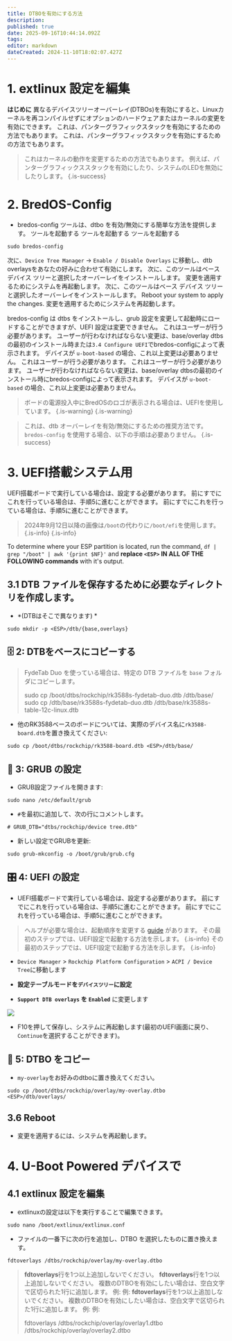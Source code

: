 ```yaml
---
title: DTBOを有効にする方法
description:
published: true
date: 2025-09-16T10:44:14.092Z
tags:
editor: markdown
dateCreated: 2024-11-10T18:02:07.427Z
---
```


# 1. extlinux 設定を編集

**はじめに**
異なるデバイスツリーオーバーレイ(DTBOs)を有効にすると、Linuxカーネルを再コンパイルせずにオプションのハードウェアまたはカーネルの変更を有効にできます。
これは、パンターグラフィックスタックを有効にするための方法でもあります。
これは、パンターグラフィックスタックを有効にするための方法でもあります。

> これはカーネルの動作を変更するための方法でもあります。 例えば、パンターグラフィックススタックを有効にしたり、システムのLEDを無効にしたりします。
> {.is-success}

# 2. BredOS-Config

- bredos-config ツールは、dtbo を有効/無効にする簡単な方法を提供します。 ツールを起動する ツールを起動する ツールを起動する

```
sudo bredos-config
```

次に、`Device Tree Manager` -> `Enable / Disable Overlays` に移動し、dtb overlaysをあなたの好みに合わせて有効にします。 次に、このツールはベース デバイス ツリーと選択したオーバーレイをインストールします。 変更を適用するためにシステムを再起動します。 次に、このツールはベース デバイス ツリーと選択したオーバーレイをインストールします。 Reboot your system to apply the changes. 変更を適用するためにシステムを再起動します。

bredos-config は dtbs をインストールし、grub 設定を変更して起動時にロードすることができますが、UEFI 設定は変更できません。 これはユーザーが行う必要があります。 ユーザーが行わなければならない変更は、base/overlay dtbsの最初のインストール時または`3.4 Configure UEFI`でbredos-configによって表示されます。 デバイスが `u-boot-based` の場合、これ以上変更は必要ありません。 これはユーザーが行う必要があります。 これはユーザーが行う必要があります。 ユーザーが行わなければならない変更は、base/overlay dtbsの最初のインストール時にbredos-configによって表示されます。 デバイスが `u-boot-based` の場合、これ以上変更は必要ありません。

> ボードの電源投入中にBredOSのロゴが表示される場合は、UEFIを使用しています。
> {.is-warning}
> {.is-warning}

> これは、dtb オーバーレイを有効/無効にするための推奨方法です。 `bredos-config` を使用する場合、以下の手順は必要ありません。
> {.is-success}

# 3. UEFI搭載システム用

UEFI搭載ボードで実行している場合は、設定する必要があります。
前にすでにこれを行っている場合は、手順5に進むことができます。
前にすでにこれを行っている場合は、手順5に進むことができます。

> 2024年9月12日以降の画像は`/boot`の代わりに`/boot/efi`を使用します。
> {.is-info}
> {.is-info}

To determine where your ESP partition is located, run the command,
`df | grep "/boot" | awk '{print $NF}'` and **replace **`<ESP>`** IN ALL OF THE FOLLOWING commands** with it's output.

## 3.1 DTB ファイルを保存するために必要なディレクトリを作成します。

- \*(DTBはそこで異なります) \*

```
sudo mkdir -p <ESP>/dtb/{base,overlays}
```

## 🗄️ 2: DTBをベースにコピーする

> FydeTab Duo を使っている場合は、特定の DTB ファイルを `base` フォルダにコピーします。
>
> sudo cp /boot/dtbs/rockchip/rk3588s-fydetab-duo.dtb <ESP>/dtb/base/
> sudo cp <ESP>/dtb/base/rk3588s-fydetab-duo.dtb <ESP>/dtb/base/rk3588s-table-12c-linux.dtb

- 他のRK3588ベースのボードについては、実際のデバイス名に`rk3588-board.dtb`を置き換えてください:

```
sudo cp /boot/dtbs/rockchip/rk3588-board.dtb <ESP>/dtb/base/
```

## 🫘 3: GRUB の設定

- GRUB設定ファイルを開きます:

```
sudo nano /etc/default/grub
```

- `#`を最初に追加して、次の行にコメントします。

```
# GRUB_DTB="dtbs/rockchip/device tree.dtb"
```

- 新しい設定でGRUBを更新:

```
sudo grub-mkconfig -o /boot/grub/grub.cfg
```

## 🎛️ 4: UEFI の設定

- UEFI搭載ボードで実行している場合は、設定する必要があります。
  前にすでにこれを行っている場合は、手順5に進むことができます。
  前にすでにこれを行っている場合は、手順5に進むことができます。

> ヘルプが必要な場合は、起動順序を変更する [guide](/en/how-to/change-default-boot-order-rk3588) があります。 その最初のステップでは、UEFI設定で起動する方法を示します。
> {.is-info} その最初のステップでは、UEFI設定で起動する方法を示します。
> {.is-info}

- `Device Manager` > `Rockchip Platform Configuration` > `ACPI / Device Tree`に移動します

- **設定テーブルモードを`デバイスツリー`に設定**

- **`Support DTB overlays` を `Enabled`** に変更します

![](/panthor/enable_tree_dtb_in_uefi.jpg)

- F10を押して保存し、システムに再起動します(最初のUEFI画面に戻り、`Continue`を選択することができます)。

## 🔄 5: DTBO をコピー

- `my-overlay`をお好みのdtboに置き換えてください。

```
sudo cp /boot/dtbs/rockchip/overlay/my-overlay.dtbo <ESP>/dtb/overlays/
```

## 3.6 Reboot

- 変更を適用するには、システムを再起動します。

# 4. U-Boot Powered デバイスで

## 4.1 extlinux 設定を編集

- extlinuxの設定は以下を実行することで編集できます。

```
sudo nano /boot/extlinux/extlinux.conf
```

- ファイルの一番下に次の行を追加し、DTBO を選択したものに置き換えます。

```
fdtoverlays /dtbs/rockchip/overlay/my-overlay.dtbo
```

> **fdtoverlays**行を1つ以上追加しないでください。
> **fdtoverlays**行を1つ以上追加しないでください。
> 複数のDTBOを有効にしたい場合は、空白文字で区切られた1行に追加します。
> 例:
> 例:
> **fdtoverlays**行を1つ以上追加しないでください。
> 複数のDTBOを有効にしたい場合は、空白文字で区切られた1行に追加します。
> 例:
> 例:
>
> fdtoverlays /dtbs/rockchip/overlay/overlay1.dtbo /dtbs/rockchip/overlay/overlay2.dtbo
